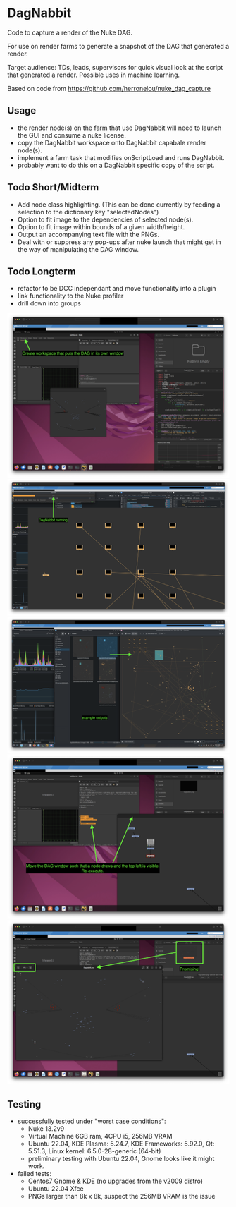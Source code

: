 # DagNabbit
Code to capture a render of the Nuke DAG.

For use on render farms to generate a snapshot of the DAG that generated a render.

Target audience: TDs, leads, supervisors for quick visual look at the script that generated a render. Possible uses in machine learning.

Based on code from https://github.com/herronelou/nuke_dag_capture

## Usage
- the render node(s) on the farm that use DagNabbit will need to launch the GUI and consume a nuke license.
- copy the DagNabbit workspace onto DagNabbit capabale render node(s).
- implement a farm task that modifies onScriptLoad and runs DagNabbit.
- probably want to do this on a DagNabbit specific copy of the script. 

## Todo Short/Midterm
- Add node class highlighting. (This can be done currently by feeding a selection to the dictionary key "selectedNodes")
- Option to fit image to the dependencies of selected node(s).
- Option to fit image within bounds of a given width/height.
- Output an accompanying text file with the PNGs.
- Deal with or suppress any pop-ups after nuke launch that might get in the way of manipulating the DAG window.

## Todo Longterm
- refactor to be DCC independant and move functionality into a plugin
- link functionality to the Nuke profiler
- drill down into groups

![screenshot](https://raw.githubusercontent.com/artandmath/DagNabbit/master/docs/step01.png)
![screenshot](https://raw.githubusercontent.com/artandmath/DagNabbit/master/docs/step02.png)
![screenshot](https://raw.githubusercontent.com/artandmath/DagNabbit/master/docs/step03.png)
![screenshot](https://raw.githubusercontent.com/artandmath/DagNabbit/master/docs/step04.png)
![screenshot](https://raw.githubusercontent.com/artandmath/DagNabbit/master/docs/step05.png)

## Testing
- successfully tested under "worst case conditions":
  - Nuke 13.2v9
  - Virtual Machine 6GB ram, 4CPU i5, 256MB VRAM
  - Ubuntu 22.04, KDE Plasma: 5.24.7, KDE Frameworks: 5.92.0, Qt: 5.51.3, Linux kernel: 6.5.0-28-generic (64-bit)
  - preliminary testing with Ubuntu 22.04, Gnome looks like it might work.
- failed tests:
  - Centos7 Gnome & KDE (no upgrades from the v2009 distro)
  - Ubuntu 22.04 Xfce
  - PNGs larger than 8k x 8k, suspect the 256MB VRAM is the issue
